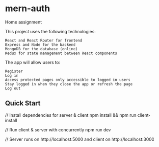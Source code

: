 # mern-auth

Home assignment


This project uses the following technologies:

	React and React Router for frontend
	Express and Node for the backend
	MongoDB for the database (online)
	Redux for state management between React components

The app will allow users to:

	Register
	Log in
	Access protected pages only accessible to logged in users
	Stay logged in when they close the app or refresh the page
	Log out


## Quick Start

// Install dependencies for server & client
npm install && npm run client-install

// Run client & server with concurrently
npm run dev

// Server runs on http://localhost:5000 and client on http://localhost:3000

